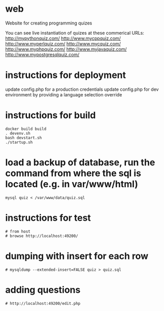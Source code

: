 # web
Website for creating programming quizes

You can see live instantiation of quizes at these commerical URLs:
    http://mypythonquiz.com/
    http://www.mycppquiz.com/
    http://www.myperlquiz.com/
    http://www.mycquiz.com/
    http://www.myphpquiz.com/
    http://www.myjavaquiz.com/
    http://www.mypostgresqlquiz.com/

# instructions for deployment
update config.php for a production credentials
update config.php for dev environment by providing a language selection override

# instructions for build

    docker build build
    . devenv.sh
    bash devstart.sh
    ./startup.sh

# load a backup of database, run the command from where the sql is located (e.g. in var/www/html) 
    mysql quiz < /var/www/data/quiz.sql
    
# instructions for test
    # from host 
    # browse http://localhost:49200/

# dumping with insert for each row
    # mysqldump --extended-insert=FALSE quiz > quiz.sql

# adding questions
    # http://localhost:49200/edit.php
